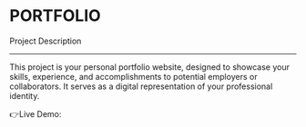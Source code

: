 # PORTFOLIO

Project Description
____________________________________________________________________________________________________________________________________
This project is your personal portfolio website, designed to showcase your skills, experience, and accomplishments to potential employers or collaborators. It serves as a digital representation of your professional identity.

👉Live Demo:
